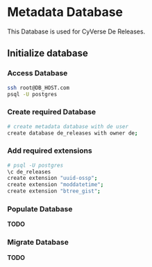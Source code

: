 # Metadata Database

This Database is used for CyVerse De Releases.

## Initialize database

### Access Database

```bash
ssh root@DB_HOST.com
psql -U postgres
```

### Create required Database

```bash
# create metadata database with de user
create database de_releases with owner de;
```

### Add required extensions

```bash
# psql -U postgres
\c de_releases 
create extension "uuid-ossp";
create extension "moddatetime";
create extension "btree_gist";
```

### Populate Database

**TODO**

### Migrate Database

**TODO**
